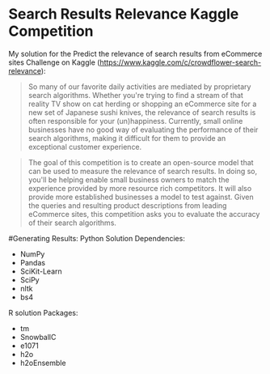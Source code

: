 # Search Results Relevance Kaggle Competition

My solution for the Predict the relevance of search results from eCommerce sites Challenge on Kaggle (https://www.kaggle.com/c/crowdflower-search-relevance):


>So many of our favorite daily activities are mediated by proprietary search algorithms. Whether you're trying to find a stream of that reality TV show on cat herding or shopping an eCommerce site for a new set of Japanese sushi knives, the relevance of search results is often responsible for your (un)happiness. Currently, small online businesses have no good way of evaluating the performance of their search algorithms, making it difficult for them to provide an exceptional customer experience.

>The goal of this competition is to create an open-source model that can be used to measure the relevance of search results. In doing so, you'll be helping enable small business owners to match the experience provided by more resource rich competitors. It will also provide more established businesses a model to test against. Given the queries and resulting product descriptions from leading eCommerce sites, this competition asks you to evaluate the accuracy of their search algorithms.

#Generating Results:
Python Solution Dependencies:
- NumPy
- Pandas
- SciKit-Learn
- SciPy
- nltk
- bs4

R solution Packages: 
- tm
- SnowballC
- e1071
- h2o
- h2oEnsemble

